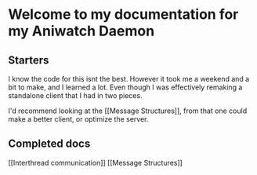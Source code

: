 # Welcome to my documentation for my Aniwatch Daemon

## Starters

I know the code for this isnt the best. However it took me a weekend and a bit to make, and I learned a lot. Even though I was effectively remaking a standalone client that I had in two pieces.

I'd recommend looking at the [[Message Structures]], from that one could make a better client, or optimize the server.


## Completed docs

[[Interthread communication]]
[[Message Structures]]
